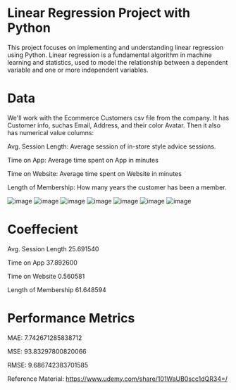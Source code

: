 # Linear Regression Project with Python
 This project focuses on implementing and understanding linear regression using Python. Linear regression is a fundamental algorithm in machine learning and statistics, used to model the relationship between a dependent variable and one or more independent variables. 
# Data
We'll work with the Ecommerce Customers csv file from the company. It has Customer info, suchas Email, Address, and their color Avatar. Then it also has numerical value columns:

Avg. Session Length: Average session of in-store style advice sessions.

Time on App: Average time spent on App in minutes

Time on Website: Average time spent on Website in minutes

Length of Membership: How many years the customer has been a member.

![image](https://github.com/user-attachments/assets/73d3196f-008f-44f1-b3e5-39cb2d48ae66)  ![image](https://github.com/user-attachments/assets/4c3ca36e-2360-4482-96c1-2b8eccb36f9b)
![image](https://github.com/user-attachments/assets/97ce320a-7773-472f-8f21-b9641ec5c26d)
![image](https://github.com/user-attachments/assets/9882c395-9f1f-4d42-8273-e00a6312e350)
![image](https://github.com/user-attachments/assets/09700319-0ed3-415b-a280-fdc28b402e45)
![image](https://github.com/user-attachments/assets/8c5c96fe-528e-4621-946d-1d870c3b3256)
![image](https://github.com/user-attachments/assets/a46318f8-e41f-444a-8198-96c3d172f442)

# Coeffecient

Avg. Session Length	25.691540

Time on App	37.892600

Time on Website	0.560581

Length of Membership	61.648594

# Performance Metrics

MAE: 7.742671285838712

MSE: 93.83297800820066

RMSE: 9.686742383701585






Reference Material: https://www.udemy.com/share/101WaUB0scc1dQR34=/


